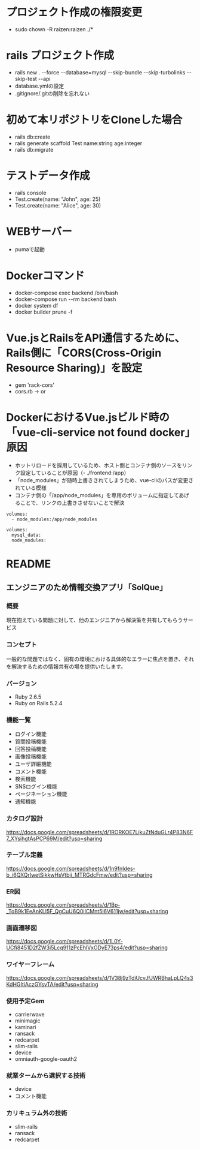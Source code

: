   # プロジェクト作成の権限変更
 - sudo chown -R raizen:raizen ./*

 # rails プロジェクト作成
 - rails new . --force --database=mysql   --skip-bundle --skip-turbolinks --skip-test --api
 - database.ymlの設定
 - .gitignore/.gitの削除を忘れない

 # 初めて本リポジトリをCloneした場合
  - rails db:create
  - rails generate scaffold Test name:string age:integer
  - rails db:migrate


# テストデータ作成
 - rails console
 - Test.create(name: "John", age: 25)
 - Test.create(name: "Alice", age: 30)

# WEBサーバー
- pumaで起動

# Dockerコマンド
 - docker-compose exec backend /bin/bash
 - docker-compose run --rm backend bash
 - docker system df
 - docker builder prune -f

# Vue.jsとRailsをAPI通信するために、Rails側に「CORS(Cross-Origin Resource Sharing)」を設定
 - gem 'rack-cors'
 - cors.rb → or

# DockerにおけるVue.jsビルド時の「vue-cli-service not found docker」原因
- ホットリロードを採用しているため、ホスト側とコンテナ側のソースをリンク設定していることが原因（- ./frontend:/app）
- 「node_modules」が随時上書きされてしまうため、vue-cliのパスが変更されている模様
- コンテナ側の「/app/node_modules」を専用のボリュームに指定してあげることで、リンクの上書きさせないことで解決
```
volumes:
  - node_modules:/app/node_modules

volumes:
  mysql_data:
  node_modules:
```

# README
## エンジニアのため情報交換アプリ「SolQue」
### 概要
現在抱えている問題に対して、他のエンジニアから解決策を共有してもらうサービス
### コンセプト
一般的な問題ではなく、固有の環境における具体的なエラーに焦点を置き、それを解決するための情報共有の場を提供いたします。

### バージョン
- Ruby 2.6.5
- Ruby on Rails 5.2.4

### 機能一覧
- ログイン機能
- 質問投稿機能
- 回答投稿機能
- 画像投稿機能
- ユーザ詳細機能
- コメント機能
- 検索機能
- SNSログイン機能
- ページネーション機能
- 通知機能




### カタログ設計
https://docs.google.com/spreadsheets/d/1RORKOE7LjkuZtNduGLr4P83N6F7_XYsihgtAsPCP69M/edit?usp=sharing
### テーブル定義
https://docs.google.com/spreadsheets/d/1n9fnIdes-b_i6QXQrlwetSikkwHsVtbii_MTRGdcFmw/edit?usp=sharing
### ER図
https://docs.google.com/spreadsheets/d/1Bp-_ToB9k1EeAnKLl5F_QgCuU6Q0iICMnt5l6V611jw/edit?usp=sharing
### 画面遷移図
https://docs.google.com/spreadsheets/d/1L0Y-UCfi8451D2fZW3i5Lcq911zPcEhlVxODyE73ps4/edit?usp=sharing
### ワイヤーフレーム
https://docs.google.com/spreadsheets/d/1V38j9zTdiUcvJfJWRBhaLpLQ4s3KdHGItiAczGYsvTA/edit?usp=sharing

### 使用予定Gem
- carrierwave
- minimagic
- kaminari
- ransack
- redcarpet
- slim-rails
- device
- omniauth-google-oauth2

### 就業タームから選択する技術
- device
- コメント機能

### カリキュラム外の技術
- slim-rails
- ransack
- redcarpet

